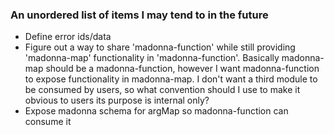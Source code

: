 ### An unordered list of items I may tend to in the future

 - Define error ids/data
 - Figure out a way to share 'madonna-function' while still providing
   'madonna-map' functionality in 'madonna-function'.  Basically madonna-map
   should be a madonna-function, however I want madonna-function to expose
   functionality in madonna-map.  I don't want a third module to be consumed
   by users, so what convention should I use to make it obvious to users its
   purpose is internal only?
 - Expose madonna schema for argMap so madonna-function can consume it
